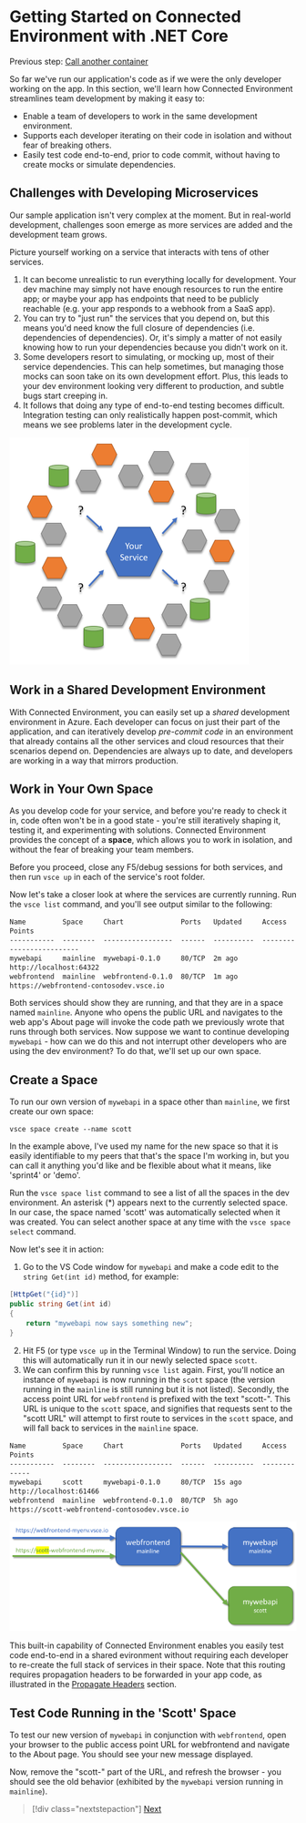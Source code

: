 # Getting Started on Connected Environment with .NET Core

Previous step: [Call another container](get-started-netcore-05.md)

So far we've run our application's code as if we were the only developer working on the app. In this section, we'll learn how Connected Environment streamlines team development by making it easy to:
* Enable a team of developers to work in the same development environment.
* Supports each developer iterating on their code in isolation and without fear of breaking others.
* Easily test code end-to-end, prior to code commit, without having to create mocks or simulate dependencies.

## Challenges with Developing Microservices
Our sample application isn't very complex at the moment. But in real-world development, challenges soon emerge as more services are added and the development team grows.

Picture yourself working on a service that interacts with tens of other services.

1. It can become unrealistic to run everything locally for development. Your dev machine may simply not have enough resources to run the entire app; or maybe your app has endpoints that need to be publicly reachable (e.g. your app responds to a webhook from a SaaS app).
1. You can try to "just run" the services that you depend on, but this means you'd need know the full closure of dependencies (i.e. dependencies of dependencies). Or, it's simply a matter of not easily knowing how to run your dependencies because you didn't work on it.
1. Some developers resort to simulating, or mocking up, most of their service dependencies. This can help sometimes, but managing those mocks can soon take on its own development effort. Plus, this leads to your dev environment looking very different to production, and subtle bugs start creeping in.
1. It follows that doing any type of end-to-end testing becomes difficult. Integration testing can only realistically happen post-commit, which means we see problems later in the development cycle.

![](media/microservices-challenges.png)


## Work in a Shared Development Environment
With Connected Environment, you can easily set up a *shared* development environment in Azure. Each developer can focus on just their part of the application, and can iteratively develop *pre-commit code* in an environment that already contains all the other services and cloud resources that their scenarios depend on. Dependencies are always up to date, and developers are working in a way that mirrors production.

## Work in Your Own Space
As you develop code for your service, and before you're ready to check it in, code often won't be in a good state - you're still iteratively shaping it, testing it, and experimenting with solutions. Connected Environment provides the concept of a **space**, which allows you to work in isolation, and without the fear of breaking your team members.

Before you proceed, close any F5/debug sessions for both services, and then run `vsce up` in each of the service's root folder.

Now let's take a closer look at where the services are currently running. Run the `vsce list` command, and you'll see output similar to the following:

```
Name         Space     Chart              Ports   Updated     Access Points
-----------  --------  -----------------  ------  ----------  -------------------------
mywebapi     mainline  mywebapi-0.1.0     80/TCP  2m ago     http://localhost:64322
webfrontend  mainline  webfrontend-0.1.0  80/TCP  1m ago     https://webfrontend-contosodev.vsce.io
```

Both services should show they are running, and that they are in a space named `mainline`. Anyone who opens the public URL and navigates to the web app's About page will invoke the code path we previously wrote that runs through both services. Now suppose we want to continue developing `mywebapi` - how can we do this and not interrupt other developers who are using the dev environment? To do that, we'll set up our own space.

## Create a Space
To run our own version of `mywebapi` in a space other than `mainline`, we first create our own space:
``` 
vsce space create --name scott
```

In the example above, I've used my name for the new space so that it is easily identifiable to my peers that that's the space I'm working in, but you can call it anything you'd like and be flexible about what it means, like 'sprint4' or 'demo'. 

Run the `vsce space list` command to see a list of all the spaces in the dev environment. An asterisk (*) appears next to the currently selected space. In our case, the space named 'scott' was automatically selected when it was created. You can select another space at any time with the `vsce space select` command.

Now let's see it in action:
1. Go to the VS Code window for `mywebapi` and make a code edit to the `string Get(int id)` method, for example:
```csharp
[HttpGet("{id}")]
public string Get(int id)
{
    return "mywebapi now says something new";
}
```

2. Hit F5 (or type `vsce up` in the Terminal Window) to run the service. Doing this will automatically run it in our newly selected space `scott`. 
1. We can confirm this by running `vsce list` again. First, you'll notice an instance of `mywebapi` is now running in the `scott` space (the version running in the `mainline` is still running but it is not listed). Secondly, the access point URL for `webfrontend` is prefixed with the text "scott-". This URL is unique to the `scott` space, and signifies that requests sent to the "scott URL" will attempt to first route to services in the `scott` space, and will fall back to services in the `mainline` space.

```
Name         Space     Chart              Ports   Updated     Access Points
-----------  --------  -----------------  ------  ----------  -------------
mywebapi     scott     mywebapi-0.1.0     80/TCP  15s ago     http://localhost:61466
webfrontend  mainline  webfrontend-0.1.0  80/TCP  5h ago      https://scott-webfrontend-contosodev.vsce.io
```

![](media/space-routing.png)

This built-in capability of Connected Environment enables you easily test code end-to-end in a shared evironment without requiring each developer  to re-create the full stack of services in their space. Note that this routing requires propagation headers to be forwarded in your app code, as illustrated in the [Propagate Headers](get-started-netcore-05.md#propagate-headers) section.

## Test Code Running in the 'Scott' Space
To test our new version of `mywebapi` in conjunction with `webfrontend`, open your browser to the public access point URL for webfrontend and navigate to the About page. You should see your new message displayed.

Now, remove the "scott-" part of the URL, and refresh the browser - you should see the old behavior (exhibited by the `mywebapi` version running in `mainline`).

> [!div class="nextstepaction"]
> [Next](get-started-netcore-07.md)




